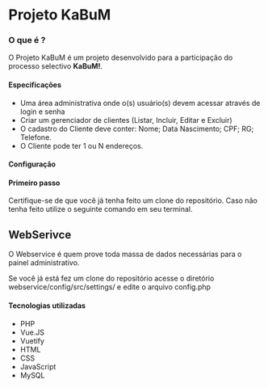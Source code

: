 # Projeto KaBuM

### O que é ?

O Projeto KaBuM é um projeto desenvolvido para a participação do processo selectivo **KaBuM!**.

#### Especificações

* Uma área administrativa onde o(s) usuário(s) devem acessar através de login e senha
* Criar um gerenciador de clientes (Listar, Incluir, Editar e Excluir)
* O cadastro do Cliente deve conter: Nome; Data Nascimento; CPF; RG; Telefone.
* O Cliente pode ter 1 ou N endereços.

#### Configuração

#### Primeiro passo

Certifique-se de que você já tenha feito um clone do repositório. Caso não tenha feito utilize o seguinte comando em seu terminal.




## WebSerivce

O Webservice é quem prove toda massa de dados necessárias para o painel administrativo. 

Se você já está fez um clone do repositório acesse o diretório webservice/config/src/settings/ e edite o arquivo config.php



#### Tecnologias utilizadas
* PHP
* Vue.JS
* Vuetify
* HTML
* CSS
* JavaScript
* MySQL
